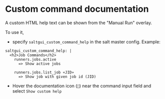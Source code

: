 # Custom command documentation

A custom HTML help text can be shown from the "Manual Run" overlay.

To use it,

- specify `saltgui_custom_command_help` in the salt master config. Example:

```
saltgui_custom_command_help: |
  <h2>Job Commands</h2>
    runners.jobs.active
      => Show active jobs

    runners.jobs.list_job «JID»
      => Show job with given job id (JID)
```

- Hover the documentation icon (`📖︎`) near the command input field and select `Show custom help`
